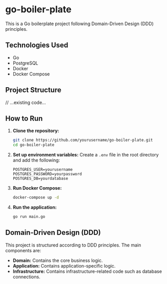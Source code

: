 # go-boiler-plate

This is a Go boilerplate project following Domain-Driven Design (DDD) principles.

## Technologies Used

- Go
- PostgreSQL
- Docker
- Docker Compose

## Project Structure

// ...existing code...

## How to Run

1. **Clone the repository:**
    ```sh
    git clone https://github.com/yourusername/go-boiler-plate.git
    cd go-boiler-plate
    ```

2. **Set up environment variables:**
    Create a `.env` file in the root directory and add the following:
    ```env
    POSTGRES_USER=yourusername
    POSTGRES_PASSWORD=yourpassword
    POSTGRES_DB=yourdatabase
    ```

3. **Run Docker Compose:**
    ```sh
    docker-compose up -d
    ```

4. **Run the application:**
    ```sh
    go run main.go
    ```

## Domain-Driven Design (DDD)

This project is structured according to DDD principles. The main components are:

- **Domain:** Contains the core business logic.
- **Application:** Contains application-specific logic.
- **Infrastructure:** Contains infrastructure-related code such as database connections.